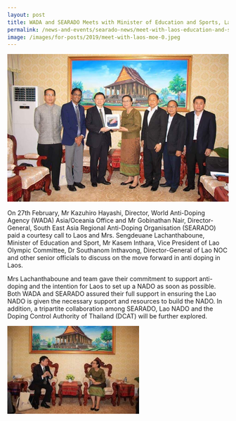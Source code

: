```yaml
---
layout: post
title: WADA and SEARADO Meets with Minister of Education and Sports, Laos
permalink: /news-and-events/searado-news/meet-with-laos-education-and-sport-minister
image: /images/for-posts/2019/meet-with-laos-moe-0.jpeg
---
```

![meet with laos education and sport minister](/images/for-posts/2019/meet-with-laos-moe-0.jpeg)

On 27th February, Mr Kazuhiro Hayashi, Director, World Anti-Doping Agency (WADA) Asia/Oceania Office  and Mr Gobinathan Nair, Director-General, South East Asia Regional Anti-Doping Organisation (SEARADO) paid a courtesy call  to  Laos and  Mrs. Sengdeuane Lachanthaboune, Minister of Education and Sport, Mr Kasem Inthara, Vice President of Lao Olympic Committee, Dr Southanom Inthavong, Director-General of Lao NOC and other senior officials  to discuss on the move forward in anti doping in Laos.

Mrs Lachanthaboune and team gave their commitment to support anti-doping and the intention for Laos to set up a NADO as soon as possible. Both  WADA  and SEARADO assured their full support in ensuring the Lao NADO is given the necessary support and resources to build the NADO.  In addition, a tripartite collaboration among SEARADO, Lao NADO and the Doping Control Authority of Thailand (DCAT) will be further explored.

![meet with laos education and sport minister](/images/for-posts/2019/meet-with-laos-moe-1.jpeg)
